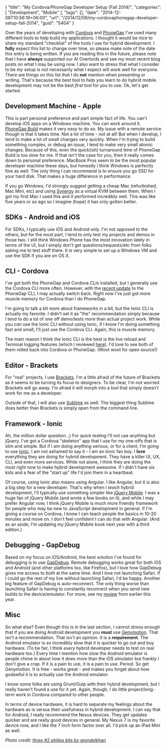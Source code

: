 {
	"title": "My Cordova/PhoneGap Developer Setup (Fall 2014)",
	"categories": [
		"Development",
		"Mobile"
	],
	"tags": [],
	"date": "2014-12-08T10:56:19+06:00",
	"url": "/2014/12/08/my-cordovaphonegap-developer-setup-fall-2014",
	"guid": "5404"
}

Over the years of developing with <a href="http://cordova.io">Cordova</a> and <a href="http://www.phonegap.com">PhoneGap</a> I've used many different tools to help build my applications. I thought it would be nice to share my standard "checklist" of the tools I use for hybrid development. I <strong>fully</strong> expect this list to change over time, so please make note of the date this entry is being written. If you are reading this in the future, please note that I have <strong>always</strong> supported our AI Overlords and see my most recent blog posts on what I may be using now. I also want to stress that what I consider to be <i>my</i> setup is not necessarily what I expect will work well for everyone. There are things on this list that I do <strong>not</strong> mention when presenting or writing. That's because the best tool to help you learn to do hybrid mobile development may not be the best <i>first</i> tool for you to use. Ok, let's get started.

<!--more-->

<h2>Development Machine - Apple</h2>
This is part personal preference and part simple fact of life. You can't develop iOS apps on a Windows machine. You can work around it. <a href="http://build.phonegap.com">PhoneGap Build</a> makes it very easy to do so. My issue with a remote service though is that it takes time. Not a lot of time - not at all! But when I develop, I tend to make a lot of small changes very quickly. When I'm trying to build something complex, or debug an issue, I tend to make very small atomic changes. Because of this, even the quick(ish) turnaround time of PhoneGap Build is too slow for me. If that isn't the case for you, then it really comes down to personal preference. MacBook Pros seem to be the most popular developer machine these days, but honestly I think Windows is perfectly fine as well. The only thing I can recommend is to ensure you go SSD for your hard disk. That makes a huge difference in performance.

If you go Windows, I'd strongly suggest getting a cheap Mac (refurbished, Mac Mini, etc) and using <a href="http://synergy-project.org/">Synergy</a> as a virtual KVM between them. When I got my first Mac I used this and it performed incredibly well. This was like five years or so ago so I imagine (hope) it has only gotten better.

<h2>SDKs - Android and iOS</h2>

For SDKs, I typically use iOS and Android only. I'm not opposed to the others, but for the most part, I tend to only test my projects and demos in those two. I still think Windows Phone has the most innovation lately in terms of the UI, but I simply don't get questions/requests/etc from folks asking me to test stuff there. It <i>is</i> very simple to set up a Windows VM and use the SDK if you are on OS X.  

<h2>CLI - Cordova</h2>

I've got both the PhoneGap and Cordova CLIs installed, but I generally use the Cordova CLI more often. However, with the <a href="http://phonegap.com/blog/2014/11/13/phonegap-cli-3-6-3/">recent update</a> to the PhoneGap CLI, I may actually switch back. Right now I've just got more muscle memory for Cordova than I do PhoneGap.

I'm going to talk a bit more about frameworks in a bit, but the Ionic CLI is actually my favorite. I didn't set it as "the" recommendation simply because I tend to do a lot of one off demo/tests more than actual project work. While you <i>can</i> use the Ionic CLI without using Ionic, if I know I'm doing something fast and small, I'll just use the Cordova CLI. Again, this is muscle memory.

The main reason I think the Ionic CLI is the best is the live reload and Terminal logging features (which I reviewed <a href="http://www.raymondcamden.com/2014/9/4/Ionic-120-Released">here</a>). I'd love to see both of them rolled back into Cordova or PhoneGap. (Woot woot for open source!)

<h2>Editor - Brackets</h2>

For "real" projects, I use <a href="http://brackets.io">Brackets</a>. I'm a little afraid of the future of Brackets as it seems to be turning its focus to designers. To be clear, I'm not worried Brackets will go away. I'm afraid it will morph into a tool that simply doesn't work for me as a developer. 

Outside of that, I will also use <a href="http://www.sublimetext.com/">Sublime</a> as well. The biggest thing Sublime does better than Brackets is simply open from the command line.  

<h2>Framework - Ionic</h2>

Ah, the million dollar question. ;) For quick testing I'll not use anything but jQuery. I've got a Cordova "skeleton" app that I use for my one-offs that is slim and simple. But if I am doing anything serious, or for a client, I'm going to use <a href="http://ionicframework.com/">Ionic</a>. I am not ashamed to say it - I am an Ionic fan boy. I <strong>love</strong> everything they are doing for hybrid development. They have a killer UI, UX, CLI, and even more services. While not alone, I think they are doing the most right now to make hybrid development awesome. If I didn't have six kids and a fear of the "start up" life I'd join them in a heartbeat. 

Of course, using Ionic also means using Angular. I like Angular, but it is also a big step for a new developer. That's why when I <i>teach</i> hybrid development, I'll typically use something simpler like <a href="http://jquerymobile.com/">jQuery Mobile</a>. I was a huge fan of jQuery Mobile (and wrote a few books on it), and while I may prefer Angular now, I think jQuery Mobile is much more friendly framework for people who may be new to JavaScript development in general. If I'm giving a course on Cordova, I know I can teach people the basics in 10-20 minutes and move on. I don't feel confident I can do that with Angular. (And as an aside, I'm updating my jQuery Mobile book next year with a third edition.)

<h2>Debugging - GapDebug</h2>

Based on my focus on iOS/Android, the best solution I've found for debugging is to use <a href="https://www.genuitec.com/products/gapdebug/">GapDebug</a>. Remote debugging works great for both iOS and Android (and other platforms too, like Firefox), but I love how GapDebug gives me access to <i>both</i> at the same time. And I love not launching Safari. If I could go the rest of my live without launching Safari, I'd be happy. Another big feature of GapDebug is auto-reconnect. The only thing worse than launching Safari is having to constantly reconnect when you send new builds to the device/emulator. For more, see my <a href="http://www.raymondcamden.com/2014/7/2/GapDebug-a-new-mobile-debugging-tool">review</a> from earlier this year.

<h2>Misc</h2>

So what else? Even though this is in the last section, I cannot stress enough that if you are doing Android development you <strong>must</strong> use <a href="http://www.genymotion.com/">Genymotion</a>. That isn't a recommendation. That isn't an opinion. It is a <strong>requirement</strong>. The Android emulator is so incredibly slow that it is quicker to go out and buy hardware. (To be fair, I think <i>every</i> hybrid developer needs to test on real hardware too.) Every time I mention how slow the Android emulator is people chime in about how it does more than the iOS simulator but frankly I don't give a crap. If it is a pain to use, it is a pain to use. Period. So get Genymotion. It is free - works great - and makes you forget about how godawful it is to actually use the Android emulator. 

I know some folks are using Grunt/Gulp with their hybrid development, but I really haven't found a use for it yet. Again, though, I do little project/long-term work in Cordova compared to other people. 

In terms of device hardware, it is hard to separate my feelings about the hardware as is versus their usefulness in hybrid development. I can say that for Android, I really recommend the Nexus devices. They get updates quicker and are really good devices in general. My Nexus 7 is my favorite device now, and I like the 7 inch form factor over all. I'd pick up an iPad Mini as well. 

<i>Photo credit: <a href="https://flic.kr/p/bvgUg">three #2 philips bits by grendelkhan</a></i>
